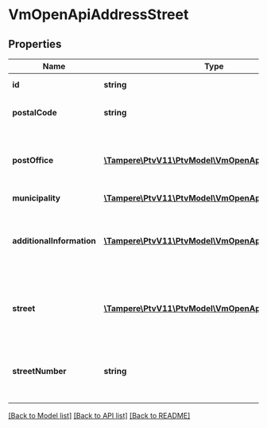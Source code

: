 # VmOpenApiAddressStreet

## Properties
Name | Type | Description | Notes
------------ | ------------- | ------------- | -------------
**id** | **string** | Gets or sets the identifier. | [optional] 
**postalCode** | **string** | Postal code, for example 00100. | 
**postOffice** | [**\Tampere\PtvV11\PtvModel\VmOpenApiLanguageItem[]**](VmOpenApiLanguageItem.md) | List of localized Post offices, for example Helsinki, Helsingfors. | [optional] 
**municipality** | [**\Tampere\PtvV11\PtvModel\VmOpenApiMunicipality**](VmOpenApiMunicipality.md) |  | [optional] 
**additionalInformation** | [**\Tampere\PtvV11\PtvModel\VmOpenApiLanguageItem[]**](VmOpenApiLanguageItem.md) | Localized list of additional information about the address. (Max.Length: 150). | [optional] 
**street** | [**\Tampere\PtvV11\PtvModel\VmOpenApiLanguageItem[]**](VmOpenApiLanguageItem.md) | List of localized street addresses. (Max.Length: 100). | [optional] 
**streetNumber** | **string** | Street number for street address. (Max.Length: 30). | [optional] 

[[Back to Model list]](../../README.md#documentation-for-models) [[Back to API list]](../../README.md#documentation-for-api-endpoints) [[Back to README]](../../README.md)

